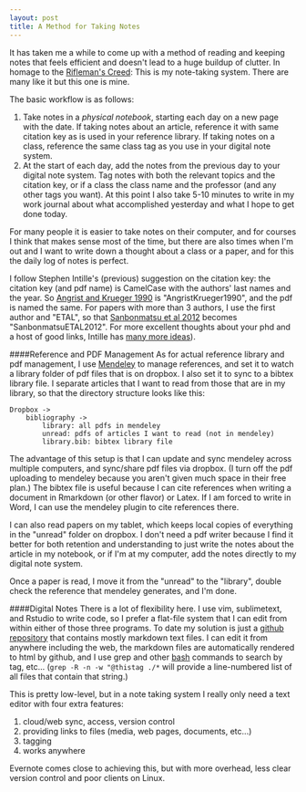 ```yaml
---
layout: post
title: A Method for Taking Notes
---
```


It has taken me a while to come up with a method of reading and keeping notes that feels efficient and doesn't lead to a huge buildup of clutter. In homage to the [Rifleman's Creed](https://en.wikipedia.org/wiki/Rifleman%27s_Creed): This is my note-taking system. There are many like it but this one is mine. 

The basic workflow is as follows:

1. Take notes in a *physical notebook*, starting each day on a new page with the date. If taking notes about an article, reference it with same citation key as is used in your reference library. If taking notes on a class, reference the same class tag as you use in your digital note system.
2. At the start of each day, add the notes from the previous day to your digital note system. Tag notes with both the relevant topics and the citation key, or if a class the class name and the professor (and any other tags you want). At this point I also take 5-10 minutes to write in my work journal about what accomplished yesterday and what I hope to get done today.

For many people it is easier to take notes on their computer, and for courses I think that makes sense most of the time, but there are also times when I'm out and I want to write down a thought about a class or a paper, and for this the daily log of notes is perfect. 

I follow Stephen Intille's (previous) suggestion on the citation key: the citation key (and pdf name) is CamelCase with the authors' last names and the year. So [Angrist and Krueger 1990](https://www.nber.org/papers/w3572) is "AngristKrueger1990", and the pdf is named the same. For papers with more than 3 authors, I use the first author and "ETAL", so that [Sanbonmatsu et al 2012](https://www.jstor.org/stable/41581100) becomes "SanbonmatsuETAL2012". For more excellent thoughts about your phd and a host of good links, Intille has [many more ideas](https://www.ccs.neu.edu/home/intille/teaching/advising/tips.htm)).

####Reference and PDF Management
As for actual reference library and pdf management, I use [Mendeley](https://www.mendeley.com/) to manage references, and set it to watch a library folder of pdf files that is on dropbox. I also set it to sync to a bibtex library file. I separate articles that I want to read from those that are in my library, so that the directory structure looks like this:

    Dropbox ->
        bibliography ->
            library: all pdfs in mendeley
            unread: pdfs of articles I want to read (not in mendeley)
            library.bib: bibtex library file

The advantage of this setup is that I can update and sync mendeley across multiple computers, and sync/share pdf files via dropbox. (I turn off the pdf uploading to mendeley because you aren't given much space in their free plan.) The bibtex file is useful because I can cite references when writing a document in Rmarkdown (or other flavor) or Latex. If I am forced to write in Word, I can use the mendeley plugin to cite references there.

I can also read papers on my tablet, which keeps local copies of everything in the "unread" folder on dropbox. I don't need a pdf writer because I find it better for both retention and understanding to just write the notes about the article in my notebook, or if I'm at my computer, add the notes directly to my digital note system.

Once a paper is read, I move it from the "unread" to the "library", double check the reference that mendeley generates, and I'm done.

####Digital Notes
There is a lot of flexibility here. I use vim, sublimetext, and Rstudio to write code, so I prefer a flat-file system that I can edit from within either of those three programs. To date my solution is just a [github repository](https://github.com/potterzot/napnotes) that contains mostly markdown text files. I can edit it from anywhere including the web, the markdown files are automatically rendered to html by github, and I use grep and other [bash](https://swcarpentry.github.io/shell-novice/) commands to search by tag, etc... (`grep -R -n -w "@thistag ./*` will provide a line-numbered list of all files that contain that string.) 

This is pretty low-level, but in a note taking system I really only need a text editor with four extra features:

1. cloud/web sync, access, version control
2. providing links to files (media, web pages, documents, etc...)
3. tagging
4. works anywhere

Evernote comes close to achieving this, but with more overhead, less clear version control and poor clients on Linux.
